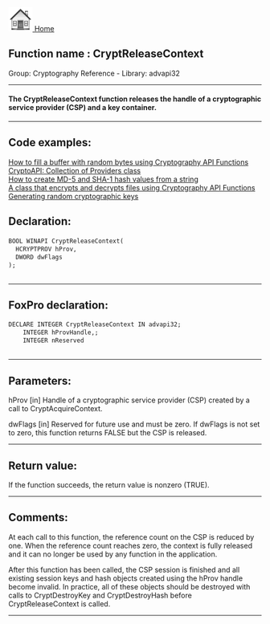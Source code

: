 [<img src="../../images/home.png"> Home ](https://github.com/VFPX/Win32API)  

## Function name : CryptReleaseContext
Group: Cryptography Reference - Library: advapi32    
***  


#### The CryptReleaseContext function releases the handle of a cryptographic service provider (CSP) and a key container.
***  


## Code examples:
[How to fill a buffer with random bytes using Cryptography API Functions](../../samples/sample_053.md)  
[CryptoAPI: Collection of Providers class](../../samples/sample_463.md)  
[How to create MD-5 and SHA-1 hash values from a string](../../samples/sample_483.md)  
[A class that encrypts and decrypts files using Cryptography API Functions](../../samples/sample_511.md)  
[Generating random cryptographic keys](../../samples/sample_590.md)  

## Declaration:
```foxpro  
BOOL WINAPI CryptReleaseContext(
  HCRYPTPROV hProv,
  DWORD dwFlags
);
  
```  
***  


## FoxPro declaration:
```foxpro  
DECLARE INTEGER CryptReleaseContext IN advapi32;
	INTEGER hProvHandle,;
	INTEGER nReserved
  
```  
***  


## Parameters:
hProv 
[in] Handle of a cryptographic service provider (CSP) created by a call to CryptAcquireContext. 

dwFlags 
[in] Reserved for future use and must be zero. If dwFlags is not set to zero, this function returns FALSE but the CSP is released.   
***  


## Return value:
If the function succeeds, the return value is nonzero (TRUE).  
***  


## Comments:
At each call to this function, the reference count on the CSP is reduced by one. When the reference count reaches zero, the context is fully released and it can no longer be used by any function in the application.  
  
After this function has been called, the CSP session is finished and all existing session keys and hash objects created using the hProv handle become invalid. In practice, all of these objects should be destroyed with calls to CryptDestroyKey and CryptDestroyHash before CryptReleaseContext is called.  
  
***  

